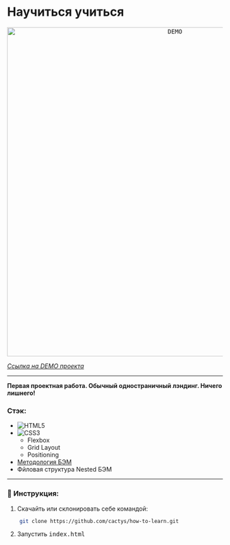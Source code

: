 # Научиться учиться
<p align="center"><kbd> <img width="768" height="auto" align="center" src="./DEMO.gif" alt="DEMO"> </kbd></p>

*[Ссылка на DEMO проекта](https://cactys.github.io/how-to-learn/ "Научиться учиться")*

___
**Первая проектная работа. Обычный одностраничный лэндинг. Ничего лишнего!**

### Стэк:
+ ![HTML5](https://img.shields.io/badge/html5-%23E34F26.svg?style=for-the-badge&logo=html5&logoColor=white)
+ ![CSS3](https://img.shields.io/badge/css3-%231572B6.svg?style=for-the-badge&logo=css3&logoColor=white)
  - Flexbox
  - Grid Layout
  - Positioning
+ [Методология БЭМ](https://ru.bem.info/methodology/)
+ Фйловая структура Nested БЭМ
---
### 🔧 Инструкция:
1. Скачайть или склонировать себе командой:
```sh
    git clone https://github.com/cactys/how-to-learn.git
```
2. Запустить <kbd>index.html</kbd>
